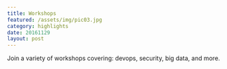 ```yaml
---
title: Workshops
featured: /assets/img/pic03.jpg
category: highlights
date: 20161129
layout: post
---
```


<p>Join a variety of workshops covering: devops, security, big data, and more.</p>
